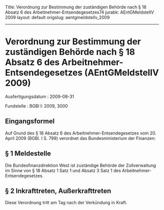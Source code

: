 Title: Verordnung zur Bestimmung der zuständigen Behörde nach § 18 Absatz 6 des Arbeitnehmer-Entsendegesetzes74
jurabk: AEntGMeldstellV 2009
layout: default
origslug: aentgmeldstellv_2009


---

# Verordnung zur Bestimmung der zuständigen Behörde nach § 18 Absatz 6 des Arbeitnehmer-Entsendegesetzes (AEntGMeldstellV 2009)

Ausfertigungsdatum
:   2009-08-31

Fundstelle
:   BGBl I: 2009, 3000


## Eingangsformel

Auf Grund des § 18 Absatz 6 des Arbeitnehmer-Entsendegesetzes vom 20.
April 2009 (BGBl. I S. 799) verordnet das Bundesministerium der
Finanzen:


## § 1 Meldestelle

Die Bundesfinanzdirektion West ist zuständige Behörde der
Zollverwaltung im Sinne von § 18 Absatz 1 Satz 1 und Absatz 3 Satz 1
des Arbeitnehmer-Entsendegesetzes.


## § 2 Inkrafttreten, Außerkrafttreten

Diese Verordnung tritt am Tag nach der Verkündung in Kraft.

